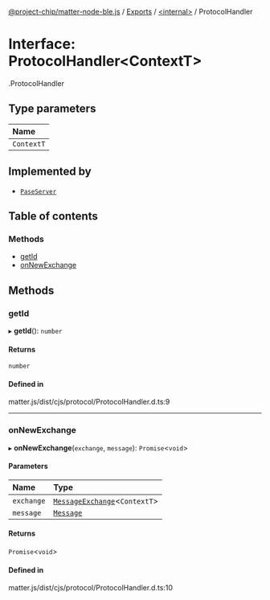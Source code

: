[@project-chip/matter-node-ble.js](../README.md) / [Exports](../modules.md) / [<internal\>](../modules/internal_.md) / ProtocolHandler

# Interface: ProtocolHandler<ContextT\>

[<internal>](../modules/internal_.md).ProtocolHandler

## Type parameters

| Name |
| :------ |
| `ContextT` |

## Implemented by

- [`PaseServer`](../classes/internal_.PaseServer.md)

## Table of contents

### Methods

- [getId](internal_.ProtocolHandler.md#getid)
- [onNewExchange](internal_.ProtocolHandler.md#onnewexchange)

## Methods

### getId

▸ **getId**(): `number`

#### Returns

`number`

#### Defined in

matter.js/dist/cjs/protocol/ProtocolHandler.d.ts:9

___

### onNewExchange

▸ **onNewExchange**(`exchange`, `message`): `Promise`<`void`\>

#### Parameters

| Name | Type |
| :------ | :------ |
| `exchange` | [`MessageExchange`](../classes/internal_.MessageExchange.md)<`ContextT`\> |
| `message` | [`Message`](internal_.Message.md) |

#### Returns

`Promise`<`void`\>

#### Defined in

matter.js/dist/cjs/protocol/ProtocolHandler.d.ts:10
